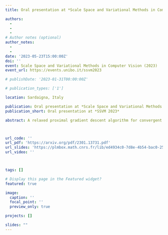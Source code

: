```yaml
---
title: Oral presentation at *Scale Space and Variational Methods in Computer Vision (SSVM) (2023)*

authors:
  -
  - 
  - 
# Author notes (optional)
author_notes:
  - 
  - 
date: '2023-05-23T15:00:00Z'
doi: ''
event: Scale Space and Variational Methods in Computer Vision (2023)
event_url: https://events.unibo.it/ssvm2023

# publishDate: '2023-01-31T00:00:00Z'

# publication_types: ['1']

location: Sardaigna, Italy

publication: Oral presentation at *Scale Space and Variational Methods in Computer Vision (2023)*
publication_short: Oral presentation at *SSVM 2023*

abstract: A relaxed proximal gradient descent algorithm for convergent plug-and-play with proximal denoiser



url_code: ''
url_pdf: 'https://arxiv.org/pdf/2301.13731.pdf'
url_slides: 'https://plmbox.math.cnrs.fr/lib/ed4934c0-7d8e-4b54-bac0-250fc0037f17/file/SSVM.pdf'
url_video: ''



tags: []

# Display this page in the Featured widget?
featured: true

image:
  caption: ''
  focal_point: ''
  preview_only: true

projects: []

slides: ""
---
```


